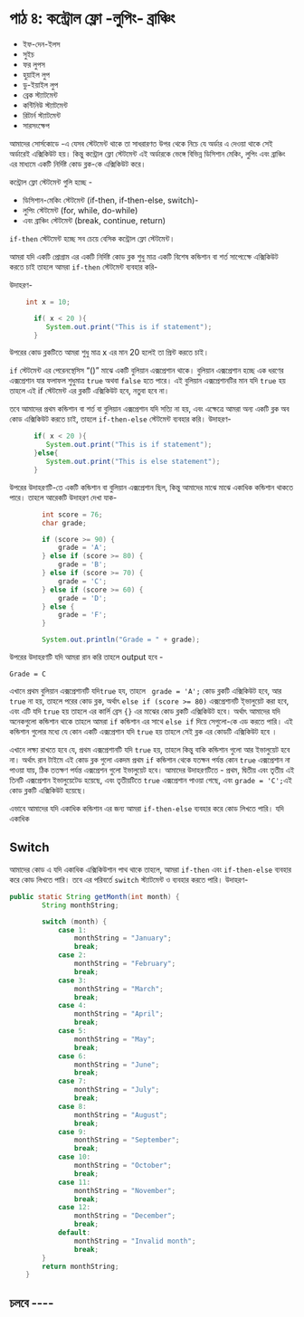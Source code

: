 # পাঠ ৪: কন্ট্রোল ফ্লো -লুপিং- ব্রাঞ্চিং

* ইফ-দেন-ইলস
* সুইচ
* ফর লুপস
* হুয়াইল লুপ
* ডু-ইয়াইল লুপ
* ব্রেক স্ট্যাটমেন্ট
* কন্টিনিউ স্ট্যাটমেন্ট
* রিটার্ন স্ট্যাটমেন্ট
* সারসংক্ষেপ


আমাদের সোর্সকোডে -এ যেসব স্টেটমেন্ট থাকে তা সাধরারণত উপর থেকে নিচে যে অর্ডার এ দেওয়া থাকে সেই অর্ডারেই এক্সিকিউট হয়। কিন্তু কন্ট্রোল ফ্লো স্টেটমেন্ট এই অর্ডারকে ভেঙ্গে বিভিন্ন ডিসিশান মেকিং, লুপিং এবং ব্রাঞ্চিং এর মাধ্যমে একটি নির্দিষ্ট কোড ব্লক-কে এক্সিকিউট করে। 

কন্ট্রোল ফ্লো স্টেটমেন্ট গুলি হচ্ছে - 

- ডিসিশান-মেকিং স্টেটমেন্ট (if-then, if-then-else, switch)- 
- লুপিং স্টেটমেন্ট (for, while, do-while)
- এবং ব্রাঞ্চিং স্টেটমেন্ট (break, continue, return) 

`if-then` স্টেটমেন্ট হচ্ছে সব চেয়ে বেসিক  কন্ট্রোল ফ্লো স্টেটমেন্ট। 

আমরা যদি একটি প্রোগ্রাম এর একটি নির্দিষ্ট কোড ব্লক শুধু মাত্র একটি বিশেষ কন্ডিশান বা শর্ত সাপেক্ষেে  এক্সিকিউট করতে চাই তাহলে আমরা `if-then` স্টেটমেন্ট ব্যবহার করি-  

উদাহরণ- 

```java
	int x = 10;

      if( x < 20 ){
         System.out.print("This is if statement");
      }
```

উপরের কোড ব্লকটিতে আমরা শুধু মাত্র x এর মান 20 হলেই তা প্রিন্ট করতে চাই। 

`if` স্টেটমেন্ট এর পেরেনস্থেসিস “()” মাঝে একটি বুলিয়ান এক্সপ্রেশান থাকে। বুলিয়ান এক্সপ্রেশান হচ্ছে এক ধরণের এক্সপ্রেশান যার ফলাফল শুধুমাত্র `true` অথবা `false` হতে পারে। এই বুলিয়ান এক্সপ্রেশানটির মান যদি  `true` হয় তাহলে এই if স্টেটমেন্ট এর ব্লকটি এক্সিকিউট হবে, নতুবা হবে না। 

তবে  আমাদের প্রথম কন্ডিশান বা শর্ত বা বুলিয়ান এক্সপ্রেশান যদি সত্যি না হয়, এবং এক্ষেত্রে আমরা অন্য একটি ব্লক অব কোড এক্সিকিউট করতে চাই, তাহলে `if-then-else` স্টেটমেন্ট ব্যবহার করি। 
উদাহরণ- 

```java
      if( x < 20 ){
         System.out.print("This is if statement");
      }else{
         System.out.print("This is else statement");
      }
```

উপরের উদাহরণটি-তে  একটি কন্ডিশান বা বুলিয়ান এক্সপ্রেশান ছিল, কিন্তু আমাদের মাঝে মাঝে একাধিক কন্ডিশান থাকতে পারে। তাহলে আরেকটি উদাহরণ দেখা যাক- 

```java
        int score = 76;
        char grade;

        if (score >= 90) {
            grade = 'A';
        } else if (score >= 80) {
            grade = 'B';
        } else if (score >= 70) {
            grade = 'C';
        } else if (score >= 60) {
            grade = 'D';
        } else {
            grade = 'F';
        }

        System.out.println("Grade = " + grade);
```
উপরের উদাহরণটি যদি আমরা রান করি তাহলে output হবে - 

	Grade = C
    
এখানে প্রথম বুলিয়ান এক্সপ্রেশানটি যদি`‌true` হয, তাহলে ‌` grade = 'A';`  কোড ব্লকটি এক্সিকিউট হবে, আর ‌`true` না হয়, তাহলে পরের কোড ব্লক, অর্থাৎ ‌‌`else if (score >= 80)` এক্সপ্রেশানটি ই্ভালুয়েট করা হবে, এবং  এটি যদি `true` হয় তাহলে এর কার্লি ব্রেস  `{}` এর মাঝের কোড ব্লকটি এক্সিকিউট হবে। অর্থাৎ আমাদের যদি অনেকগুলো কন্ডিশান থাকে তাহলে আমরা ‌`if` কন্ডিশান এর সাথে `else if` দিয়ে সেগুলো-কে এড করতে পারি।  এই কন্ডিশান গুলোর মধ্যে যে কোন একটি এক্সপ্রেশান যদি `true` হয় তাহলে সেই ব্লক এর কোডটি এক্সিকিউট হবে । 

এখানে লক্ষ্য রাখতে হবে যে, প্রথম এক্সপ্রেশানটি যদি ‌`true` হয়, তাহলে কিন্তু বাকি কন্ডিশান গুলো আর ইভালুয়েট হবে না।  অর্থাৎ রান টাইমে এই কোড ব্লক গুলো একদম প্রথম ‌`‌if` কন্ডিশান থেকে যতক্ষন পর্যন্ত কোন `true` এক্সপ্রেশান না পাওয়া যায়, ঠিক ততক্ষণ পর্যন্ত এক্সপ্রেশন গুলো ইভালুয়েট হবে। আমাদের উদাহরণটিতে - প্রথম, দ্বিতীয় এবং তৃতীয় এই তিনটি এক্সপ্রেশান ইভালুয়েটেড হয়েছে, এবং তৃতীয়টিতে `true` এক্সপ্রেশান পাওয়া গেছে, এবং  ‌`grade = 'C';`এই কোড ব্লকটি এক্সিকিউট হয়েছে। 

এভাবে আমাদের যদি একাধিক কন্ডিশান এর জন্য আমরা `if-then-else` ব্যবহার করে কোড লিখতে পারি। যদি একাধিক 


## Switch 

আমাদের কোড এ যদি একাধিক এক্সিকিউশান পাথ থাকে তাহলে, আমরা  `if-then` এবং `if-then-else` ব্যবহার করে কোড লিখতে পারি।  তবে এর পরিবর্তে `switch` স্ট্যাটমেন্ট ও ব্যবহার করতে পারি। 
উদাহরণ- 

```java
public static String getMonth(int month) {
        String monthString;

        switch (month) {
            case 1:
                monthString = "January";
                break;
            case 2:
                monthString = "February";
                break;
            case 3:
                monthString = "March";
                break;
            case 4:
                monthString = "April";
                break;
            case 5:
                monthString = "May";
                break;
            case 6:
                monthString = "June";
                break;
            case 7:
                monthString = "July";
                break;
            case 8:
                monthString = "August";
                break;
            case 9:
                monthString = "September";
                break;
            case 10:
                monthString = "October";
                break;
            case 11:
                monthString = "November";
                break;
            case 12:
                monthString = "December";
                break;
            default:
                monthString = "Invalid month";
                break;
        }
        return monthString;
    }

```






## চলবে ----
